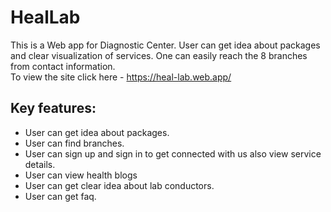# HealLab

This is a Web app for Diagnostic Center. User can get idea about packages and clear visualization of services. One can easily reach the 8 branches from contact information. 
<br/> To view the site click here - https://heal-lab.web.app/

## Key features:
- User can get idea about packages.
- User can find branches.
- User can sign up and sign in to get connected with us also view service details.
- User can view health blogs
- User can get clear idea about lab conductors.
- User can get faq.
